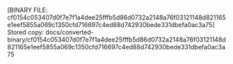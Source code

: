 [BINARY FILE: cf0154c053407d0f7e7f1a4dee25fffb5d86d0732a2148a76f03121148d821165e1eef5855a069c1350cfd716697c4ed88d742930bede331dbefa0ac3a75]
Stored copy: docs/converted-binary/cf0154c053407d0f7e7f1a4dee25fffb5d86d0732a2148a76f03121148d821165e1eef5855a069c1350cfd716697c4ed88d742930bede331dbefa0ac3a75
